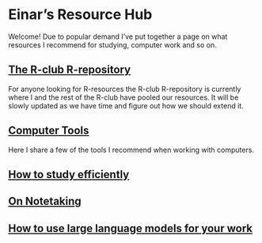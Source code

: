 # Einar’s Resource Hub
Welcome! Due to popular demand I’ve put together a page on what resources I recommend for studying, computer work and so on.

## [The R-club R-repository](https://github.com/Taakefyrsten/NMBU-R-club)
For anyone looking for R-resources the R-club R-repository is currently where I and the rest of the R-club have pooled our resources. It will be slowly updated as we have time and figure out how we should extend it. 
## [Computer Tools](https://github.com/Taakefyrsten/Einar-s-Resource-Blog/blob/main/Computer%20Tools.md)
Here I share a few of the tools I recommend when working with computers.

## [How to study efficiently](https://github.com/Taakefyrsten/Einar-s-Resource-Blog/blob/main/How%20to%20study%20efficiently.md)

## [On Notetaking](https://github.com/Taakefyrsten/Einar-s-Resource-Blog/blob/main/On%20Notetaking.md)

## [How to use large language models for your work](https://github.com/Taakefyrsten/Einar-s-Resource-Blog/blob/main/How%20to%20use%20large%20language%20models%20for%20your%20work.md)
